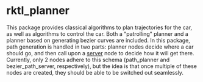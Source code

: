 # rktl_planner

This package provides classical algorithms to plan trajectories for the car, as
well as algorithms to control the car. Both a "patrolling" planner and a planner
based on generating bezier curves are included. In this package, path
generation is handled in two parts: planner nodes decide where a car should go,
and then call upon a [server](https://wiki.ros.org/Services) node to
decide how it will get there. Currently, only 2 nodes adhere to this schema
(path_planner and bezier_path_server, respectively), but the idea is that once
multiple of these nodes are created, they should be able to be switched out
seamlessly.
